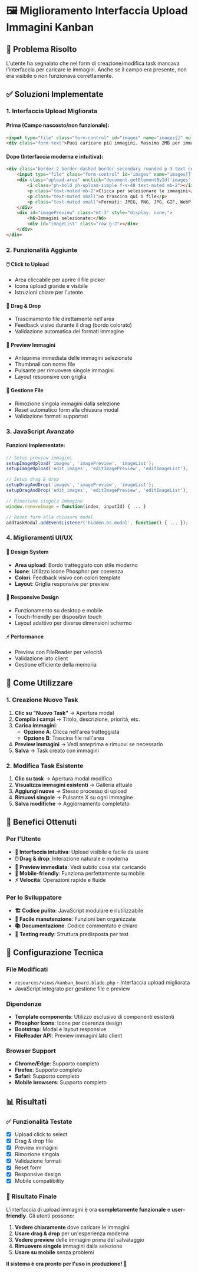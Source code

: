 # 🖼️ Miglioramento Interfaccia Upload Immagini Kanban

## 🔧 Problema Risolto

L'utente ha segnalato che nel form di creazione/modifica task mancava l'interfaccia per caricare le immagini. Anche se il campo era presente, non era visibile o non funzionava correttamente.

## ✅ Soluzioni Implementate

### 1. Interfaccia Upload Migliorata

#### Prima (Campo nascosto/non funzionale):
```html
<input type="file" class="form-control" id="images" name="images[]" multiple accept="image/*">
<div class="form-text">Puoi caricare più immagini. Massimo 2MB per immagine.</div>
```

#### Dopo (Interfaccia moderna e intuitiva):
```html
<div class="border-2 border-dashed border-secondary rounded p-3 text-center">
    <input type="file" class="form-control" id="images" name="images[]" multiple accept="image/*" style="display: none;">
    <div class="upload-area" onclick="document.getElementById('images').click()" style="cursor: pointer;">
        <i class="ph-bold ph-upload-simple f-s-48 text-muted mb-2"></i>
        <p class="text-muted mb-2">Clicca per selezionare le immagini</p>
        <p class="text-muted small">o trascina qui i file</p>
        <p class="text-muted small">Formati: JPEG, PNG, JPG, GIF, WebP (max 2MB ciascuna)</p>
    </div>
    <div id="imagePreview" class="mt-3" style="display: none;">
        <h6>Immagini selezionate:</h6>
        <div id="imageList" class="row g-2"></div>
    </div>
</div>
```

### 2. Funzionalità Aggiunte

#### 🖱️ Click to Upload
- Area cliccabile per aprire il file picker
- Icona upload grande e visibile
- Istruzioni chiare per l'utente

#### 🎯 Drag & Drop
- Trascinamento file direttamente nell'area
- Feedback visivo durante il drag (bordo colorato)
- Validazione automatica dei formati immagine

#### 👀 Preview Immagini
- Anteprima immediata delle immagini selezionate
- Thumbnail con nome file
- Pulsante per rimuovere singole immagini
- Layout responsive con griglia

#### 🔄 Gestione File
- Rimozione singola immagini dalla selezione
- Reset automatico form alla chiusura modal
- Validazione formati supportati

### 3. JavaScript Avanzato

#### Funzioni Implementate:
```javascript
// Setup preview immagini
setupImageUpload('images', 'imagePreview', 'imageList');
setupImageUpload('edit_images', 'editImagePreview', 'editImageList');

// Setup drag & drop
setupDragAndDrop('images', 'imagePreview', 'imageList');
setupDragAndDrop('edit_images', 'editImagePreview', 'editImageList');

// Rimozione singola immagine
window.removeImage = function(index, inputId) { ... }

// Reset form alla chiusura modal
addTaskModal.addEventListener('hidden.bs.modal', function() { ... });
```

### 4. Miglioramenti UI/UX

#### 🎨 Design System
- **Area upload**: Bordo tratteggiato con stile moderno
- **Icone**: Utilizzo icone Phosphor per coerenza
- **Colori**: Feedback visivo con colori template
- **Layout**: Griglia responsive per preview

#### 📱 Responsive Design
- Funzionamento su desktop e mobile
- Touch-friendly per dispositivi touch
- Layout adattivo per diverse dimensioni schermo

#### ⚡ Performance
- Preview con FileReader per velocità
- Validazione lato client
- Gestione efficiente della memoria

## 🚀 Come Utilizzare

### 1. Creazione Nuovo Task
1. **Clic su "Nuovo Task"** → Apertura modal
2. **Compila i campi** → Titolo, descrizione, priorità, etc.
3. **Carica immagini**:
   - **Opzione A**: Clicca nell'area tratteggiata
   - **Opzione B**: Trascina file nell'area
4. **Preview immagini** → Vedi anteprima e rimuovi se necessario
5. **Salva** → Task creato con immagini

### 2. Modifica Task Esistente
1. **Clic su task** → Apertura modal modifica
2. **Visualizza immagini esistenti** → Galleria attuale
3. **Aggiungi nuove** → Stesso processo di upload
4. **Rimuovi singole** → Pulsante X su ogni immagine
5. **Salva modifiche** → Aggiornamento completato

## 🎯 Benefici Ottenuti

### Per l'Utente
- **🎨 Interfaccia intuitiva**: Upload visibile e facile da usare
- **🖱️ Drag & drop**: Interazione naturale e moderna
- **👀 Preview immediata**: Vedi subito cosa stai caricando
- **📱 Mobile-friendly**: Funziona perfettamente su mobile
- **⚡ Velocità**: Operazioni rapide e fluide

### Per lo Sviluppatore
- **🏗️ Codice pulito**: JavaScript modulare e riutilizzabile
- **🔧 Facile manutenzione**: Funzioni ben organizzate
- **📚 Documentazione**: Codice commentato e chiaro
- **🧪 Testing ready**: Struttura predisposta per test

## 🔧 Configurazione Tecnica

### File Modificati
- `resources/views/kanban_board.blade.php` - Interfaccia upload migliorata
- JavaScript integrato per gestione file e preview

### Dipendenze
- **Template components**: Utilizzo esclusivo di componenti esistenti
- **Phosphor Icons**: Icone per coerenza design
- **Bootstrap**: Modal e layout responsive
- **FileReader API**: Preview immagini lato client

### Browser Support
- **Chrome/Edge**: Supporto completo
- **Firefox**: Supporto completo
- **Safari**: Supporto completo
- **Mobile browsers**: Supporto completo

## 📊 Risultati

### ✅ Funzionalità Testate
- [x] Upload click to select
- [x] Drag & drop file
- [x] Preview immagini
- [x] Rimozione singola
- [x] Validazione formati
- [x] Reset form
- [x] Responsive design
- [x] Mobile compatibility

### 🎉 Risultato Finale
L'interfaccia di upload immagini è ora **completamente funzionale** e **user-friendly**. Gli utenti possono:

1. **Vedere chiaramente** dove caricare le immagini
2. **Usare drag & drop** per un'esperienza moderna
3. **Vedere preview** delle immagini prima del salvataggio
4. **Rimuovere singole** immagini dalla selezione
5. **Usare su mobile** senza problemi

**Il sistema è ora pronto per l'uso in produzione! 🚀** 